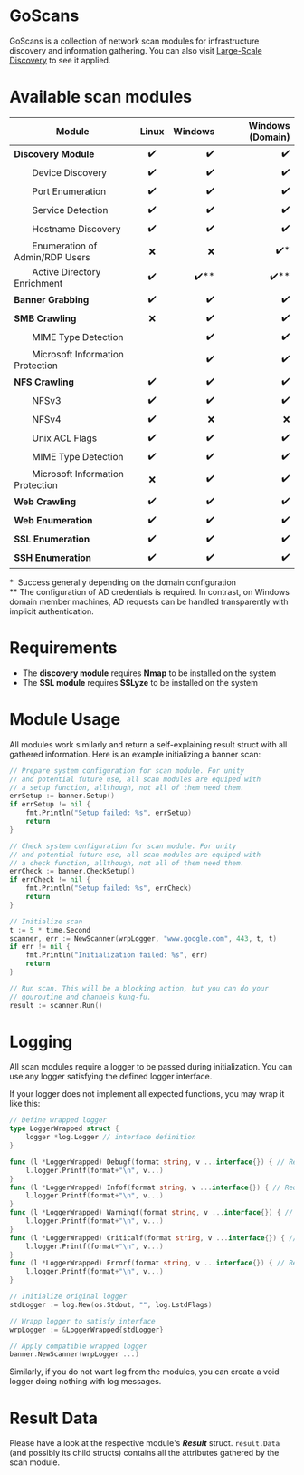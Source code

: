# GoScans
GoScans is a collection of network scan modules for infrastructure discovery and information gathering. You can also visit [Large-Scale Discovery](https://github.com/siemens/large-scale-discovery) to see it applied.

# Available scan modules
| Module                             | Linux | Windows | Windows (Domain) |
| -----------------------------------|:-----:| -------:| ----------------:|
| **Discovery Module**               | ✔️    | ✔️     | ✔️          |
|   Device Discovery                 | ✔️    | ✔️     | ✔️          |
|   Port Enumeration                 | ✔️    | ✔️     | ✔️          |
|   Service Detection                | ✔️    | ✔️     | ✔️          |
|   Hostname Discovery               | ✔️    | ✔️     | ✔️          |
|   Enumeration of Admin/RDP Users   | ❌️    | ❌️     | ✔️*         |
|   Active Directory Enrichment      | ✔️    | ✔️**   | ✔️**        |
| **Banner Grabbing**                | ✔️    | ✔️     | ✔️          |
| **SMB Crawling**                   | ❌️    | ✔️     | ✔️          |
|   MIME Type Detection              |       | ✔️     | ✔️          |
|   Microsoft Information Protection |       | ✔️     | ✔️          |
| **NFS Crawling**                   | ✔️    | ✔️     | ✔️          |
|   NFSv3                            | ✔️    | ✔️     | ✔️          |
|   NFSv4                            | ✔️    | ❌️     | ❌️          |
|   Unix ACL Flags                   | ✔️    | ✔️     | ✔️          |
|   MIME Type Detection              | ✔️    | ✔️     | ✔️          |
|   Microsoft Information Protection | ❌️    | ✔️     | ✔️          |
| **Web Crawling**                   | ✔️    | ✔️     | ✔️          |
| **Web Enumeration**                | ✔️    | ✔️     | ✔️          |
| **SSL Enumeration**                | ✔️    | ✔️     | ✔️          |
| **SSH Enumeration**                | ✔️    | ✔️     | ✔️          |

&ast;&nbsp; Success generally depending on the domain configuration <br/>
&ast;&ast;  The configuration of AD credentials is required. In contrast, on Windows domain member machines, AD requests can be handled transparently with implicit authentication.

# Requirements
- The **discovery module** requires **Nmap** to be installed on the system
- The **SSL module** requires **SSLyze** to be installed on the system

# Module Usage
All modules work similarly and return a self-explaining result struct with all gathered information. 
Here is an example initializing a banner scan:

```go
// Prepare system configuration for scan module. For unity 
// and potential future use, all scan modules are equiped with 
// a setup function, allthough, not all of them need them.
errSetup := banner.Setup()
if errSetup != nil {
    fmt.Println("Setup failed: %s", errSetup)
    return
}

// Check system configuration for scan module. For unity 
// and potential future use, all scan modules are equiped with 
// a check function, allthough, not all of them need them.
errCheck := banner.CheckSetup()
if errCheck != nil {
    fmt.Println("Setup failed: %s", errCheck)
    return
}

// Initialize scan
t := 5 * time.Second
scanner, err := NewScanner(wrpLogger, "www.google.com", 443, t, t)
if err != nil {
    fmt.Println("Initialization failed: %s", err)
    return
}

// Run scan. This will be a blocking action, but you can do your 
// gouroutine and channels kung-fu.
result := scanner.Run()
```


# Logging
All scan modules require a logger to be passed during initialization. 
You can use any logger satisfying the defined logger interface.

If your logger does not implement all expected functions, you may wrap it like this:
```go
// Define wrapped logger
type LoggerWrapped struct {
	logger *log.Logger // interface definition
}

func (l *LoggerWrapped) Debugf(format string, v ...interface{}) { // Required function according to the interface
	l.logger.Printf(format+"\n", v...)
}
func (l *LoggerWrapped) Infof(format string, v ...interface{}) { // Required function according to the interface
	l.logger.Printf(format+"\n", v...)
}
func (l *LoggerWrapped) Warningf(format string, v ...interface{}) { // Required function according to the interface
	l.logger.Printf(format+"\n", v...)
}
func (l *LoggerWrapped) Criticalf(format string, v ...interface{}) { // Required function according to the interface
	l.logger.Printf(format+"\n", v...)
}
func (l *LoggerWrapped) Errorf(format string, v ...interface{}) { // Required function according to the interface
	l.logger.Printf(format+"\n", v...)
}

// Initialize original logger
stdLogger := log.New(os.Stdout, "", log.LstdFlags)

// Wrapp logger to satisfy interface
wrpLogger := &LoggerWrapped{stdLogger}

// Apply compatible wrapped logger
banner.NewScanner(wrpLogger ...)
```

Similarly, if you do not want log from the modules, you can create a void logger doing nothing with log messages.

# Result Data
Please have a look at the respective module's _**Result**_ struct. `result.Data` (and possibly its child structs) contains all the attributes gathered by the scan module. 
